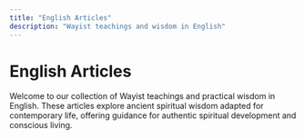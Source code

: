 ```yaml
---
title: "English Articles"
description: "Wayist teachings and wisdom in English"
---
```


# English Articles

Welcome to our collection of Wayist teachings and practical wisdom in English. These articles explore ancient spiritual wisdom adapted for contemporary life, offering guidance for authentic spiritual development and conscious living.
